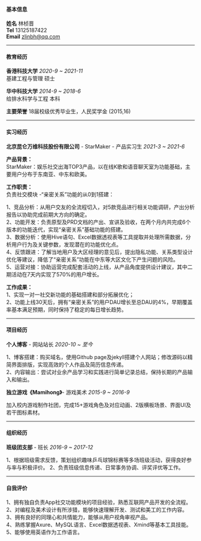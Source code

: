 #### 基本信息

**姓名** 林桢晋  
**Tel** 13125187422  
**Email** zlinbh@qq.com

***

#### 教育经历

**香港科技大学** *2020-9 ~ 2021-11*  
基建工程与管理 硕士

**华中科技大学** *2014-9 ~ 2018-6*  
给排水科学与工程 本科  

**主要荣誉** 18届校级优秀毕业生，人民奖学金 (2015,16)  

***

#### 实习经历

**北京昆仑万维科技股份有限公司** - StarMaker - 产品实习生 *2021-3 ~ 2021-6*  

**产品背景：**  
StarMaker：娱乐社交出海TOP3产品，以在线K歌和语音聊天室为功能基础，主要用户分布于东南亚、中东和欧美。

**工作职责：**  
负责社交模块 -“亲密关系”功能的从0到1搭建：

1、竞品分析：从用户交友的全流程切入，对5款竞品进行相关功能调研，产出分析报告以协助完成前期大方向的确定。  
2、功能开发：负责原型及PRD文档的产出、宣讲及验收，在两个月内共完成6个版本的功能迭代，实现“亲密关系”基础功能的搭建。  
3、数据分析：使用Hive语句、Excel数据透视表等工具提取并处理所需数据，分析用户行为及关键参数，发现潜在的功能优化点。    
4、反馈跟进：了解当地用户及大区经理的意见后，提出隐私功能、关系类型设计优化等建议，降低了“亲密关系”功能在中东等大区文化下产生问题的风险。  
5、运营对接：协助运营完成配套活动的上线，从产品角度提供设计建议，其中二期活动在7天内实现了570%的用户增长。

**工作成果：**    
1、实现一对一社交新功能的基础搭建和部分拓展优化；  
2、功能上线30天后，拥有“亲密关系”的用户DAU增长至总DAU的4%，早期覆盖率基本满足预期，同时保持了稳定的每日增长趋势。

***

#### 项目经历

**个人博客** - 网站站长 *2020-10 ~ 至今* 

1、博客搭建：购买域名，使用Github page及jekyll搭建个人网站；修改源码以精简界面排版，实现高效的个人作品及简历信息传递。    
2、内容输出：尝试对业余产品学习和实践进行简单记录总结，保持长期的产品输入和输出。

**独立游戏《Mamihong》**- 游戏美术 *2015-9 ~ 2016-9*

加入校内游戏制作社团，完成15+游戏角色及对应动画、2版横板场景、界面UI及若干图标素材。

***

#### 组织经历

**班级团支部** - 班长 *2016-9 ~ 2017-12*

1、根据班级需求反馈，策划组织趣味乒乓球锦标赛等多场班级活动，获得良好参与率与积极评价。
2、负责班级信息传递、日常事务协调、评奖评优等工作。

***

#### 自我评价 

1、拥有独自负责App社交功能模块的项目经验，熟悉互联网产品开发的全流程。  
2、对编程及美术设计有所涉猎，能够快速理解开发、测试和美工的工作内容。  
3、拥有良好的同理心和共情能力，能够从用户视角审视产品。  
4、熟练掌握Axure、MySQL语言、Excel数据透视表、Xmind等基本工具技能。  
5、能够使用英语作为工作语言。
